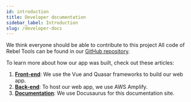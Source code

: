 ```yaml
---
id: introduction
title: Developer documentation
sidebar_label: Introduction
slug: /developer-docs
---
```


We think everyone should be able to contribute to this project
All code of Rebel Tools can be found in our [GitHub repository](https://github.com/activisthandbook/rebeltools).

To learn more about how our app was built, check out these articles:
1. **[Front-end](front-end)**: We use the Vue and Quasar frameworks to build our web app.
2. **[Back-end](back-end)**: To host our web app, we use AWS Amplify.
3. **[Documentation](documentation)**: We use Docusaurus for this documentation site. 
